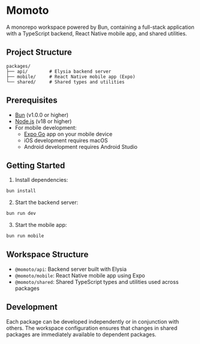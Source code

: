 # Momoto

A monorepo workspace powered by Bun, containing a full-stack application with a TypeScript backend, React Native mobile app, and shared utilities.

## Project Structure

```
packages/
├── api/        # Elysia backend server
├── mobile/     # React Native mobile app (Expo)
└── shared/     # Shared types and utilities
```

## Prerequisites

- [Bun](https://bun.sh) (v1.0.0 or higher)
- [Node.js](https://nodejs.org) (v18 or higher)
- For mobile development:
  - [Expo Go](https://expo.dev/client) app on your mobile device
  - iOS development requires macOS
  - Android development requires Android Studio

## Getting Started

1. Install dependencies:
```bash
bun install
```

2. Start the backend server:
```bash
bun run dev
```

3. Start the mobile app:
```bash
bun run mobile
```

## Workspace Structure

- `@momoto/api`: Backend server built with Elysia
- `@momoto/mobile`: React Native mobile app using Expo
- `@momoto/shared`: Shared TypeScript types and utilities used across packages

## Development

Each package can be developed independently or in conjunction with others. The workspace configuration ensures that changes in shared packages are immediately available to dependent packages.